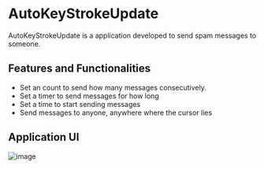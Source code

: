 # AutoKeyStrokeUpdate

AutoKeyStrokeUpdate is a application developed to send spam messages to someone.

## Features and Functionalities
- Set an count to send how many messages consecutively.
- Set a timer to send messages for how long
- Set a time to start sending messages
- Send messages to anyone, anywhere where the cursor lies

## Application UI
![image](https://user-images.githubusercontent.com/56906801/198547709-ccfb7c8d-d08e-42d5-8710-ec3edbd5fe81.png)
